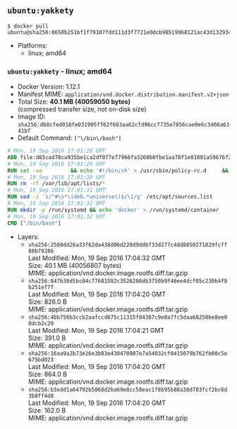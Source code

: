 ## `ubuntu:yakkety`

```console
$ docker pull ubuntu@sha256:0650b251bf1f79107fdd111d3f7721e0dcb98519968121ac43d13293c91f94bd
```

-	Platforms:
	-	linux; amd64

### `ubuntu:yakkety` - linux; amd64

-	Docker Version: 1.12.1
-	Manifest MIME: `application/vnd.docker.distribution.manifest.v2+json`
-	Total Size: **40.1 MB (40059050 bytes)**  
	(compressed transfer size, not on-disk size)
-	Image ID: `sha256:d68cfed018fe031905ff62f603aa62cfd96cc7735e7056cae0e6c3d66a6341bf`
-	Default Command: `["\/bin\/bash"]`

```dockerfile
# Mon, 19 Sep 2016 17:01:28 GMT
ADD file:d65cad78ca935be1ca2df077e77966fa3260b0fbe1aa78f1e01801a59676f2dc in / 
# Mon, 19 Sep 2016 17:01:29 GMT
RUN set -xe 		&& echo '#!/bin/sh' > /usr/sbin/policy-rc.d 	&& echo 'exit 101' >> /usr/sbin/policy-rc.d 	&& chmod +x /usr/sbin/policy-rc.d 		&& dpkg-divert --local --rename --add /sbin/initctl 	&& cp -a /usr/sbin/policy-rc.d /sbin/initctl 	&& sed -i 's/^exit.*/exit 0/' /sbin/initctl 		&& echo 'force-unsafe-io' > /etc/dpkg/dpkg.cfg.d/docker-apt-speedup 		&& echo 'DPkg::Post-Invoke { "rm -f /var/cache/apt/archives/*.deb /var/cache/apt/archives/partial/*.deb /var/cache/apt/*.bin || true"; };' > /etc/apt/apt.conf.d/docker-clean 	&& echo 'APT::Update::Post-Invoke { "rm -f /var/cache/apt/archives/*.deb /var/cache/apt/archives/partial/*.deb /var/cache/apt/*.bin || true"; };' >> /etc/apt/apt.conf.d/docker-clean 	&& echo 'Dir::Cache::pkgcache ""; Dir::Cache::srcpkgcache "";' >> /etc/apt/apt.conf.d/docker-clean 		&& echo 'Acquire::Languages "none";' > /etc/apt/apt.conf.d/docker-no-languages 		&& echo 'Acquire::GzipIndexes "true"; Acquire::CompressionTypes::Order:: "gz";' > /etc/apt/apt.conf.d/docker-gzip-indexes 		&& echo 'Apt::AutoRemove::SuggestsImportant "false";' > /etc/apt/apt.conf.d/docker-autoremove-suggests
# Mon, 19 Sep 2016 17:01:30 GMT
RUN rm -rf /var/lib/apt/lists/*
# Mon, 19 Sep 2016 17:01:31 GMT
RUN sed -i 's/^#\s*\(deb.*universe\)$/\1/g' /etc/apt/sources.list
# Mon, 19 Sep 2016 17:01:32 GMT
RUN mkdir -p /run/systemd && echo 'docker' > /run/systemd/container
# Mon, 19 Sep 2016 17:01:32 GMT
CMD ["/bin/bash"]
```

-	Layers:
	-	`sha256:2508dd26a33f62da438d06d220d9ddbf33d277c4dd8850271829fcff80b79286`  
		Last Modified: Mon, 19 Sep 2016 17:04:32 GMT  
		Size: 40.1 MB (40056807 bytes)  
		MIME: application/vnd.docker.image.rootfs.diff.tar.gzip
	-	`sha256:847b38d5bc04c77681582c3526286db3750b9f46ee4dcf05c230b4f8b251ef7f`  
		Last Modified: Mon, 19 Sep 2016 17:04:20 GMT  
		Size: 826.0 B  
		MIME: application/vnd.docker.image.rootfs.diff.tar.gzip
	-	`sha256:4bb756b3ccb2aafccd675c11315f84367c9e0a7fc5daa68250be8ee00dcb2c20`  
		Last Modified: Mon, 19 Sep 2016 17:04:21 GMT  
		Size: 391.0 B  
		MIME: application/vnd.docker.image.rootfs.diff.tar.gzip
	-	`sha256:16aa9a2b73e26e3b83e430470907e7a54032cf0415079b762fb00c5e675bd023`  
		Last Modified: Mon, 19 Sep 2016 17:04:20 GMT  
		Size: 864.0 B  
		MIME: application/vnd.docker.image.rootfs.diff.tar.gzip
	-	`sha256:b3edd1a64792b5060d2ba69e8cc58eac1f8b95b88a30d703fcf2bc6d3b8ff4d8`  
		Last Modified: Mon, 19 Sep 2016 17:04:20 GMT  
		Size: 162.0 B  
		MIME: application/vnd.docker.image.rootfs.diff.tar.gzip
